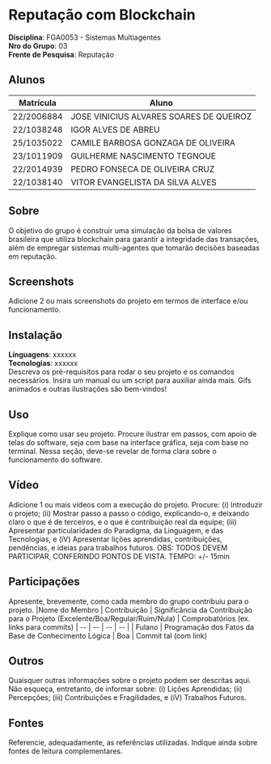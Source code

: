 
# Reputação com Blockchain

**Disciplina**: FGA0053 - Sistemas Multiagentes <br>
**Nro do Grupo**: 03<br>
**Frente de Pesquisa**: Reputação<br>

## Alunos
|Matrícula | Aluno |
| -- | -- |
| 22/2006884  |  JOSE VINICIUS ALVARES SOARES DE QUEIROZ |
| 22/1038248  |  IGOR ALVES DE ABREU |
| 25/1035022 |   CAMILE BARBOSA GONZAGA DE OLIVEIRA |
| 23/1011909  |  GUILHERME NASCIMENTO TEGNOUE |
| 22/2014939  |  PEDRO FONSECA DE OLIVEIRA CRUZ |
| 22/1038140  |  VITOR EVANGELISTA DA SILVA ALVES |

## Sobre 
O objetivo do grupo é construir uma simulação da bolsa de valores brasileira que
utiliza blockchain para garantir a integridade das transações, além de empregar
sistemas multi-agentes que tomarão decisões baseadas em reputação.

## Screenshots
Adicione 2 ou mais screenshots do projeto em termos de interface e/ou funcionamento.

## Instalação 
**Linguagens**: xxxxxx<br>
**Tecnologias**: xxxxxx<br>
Descreva os pré-requisitos para rodar o seu projeto e os comandos necessários.
Insira um manual ou um script para auxiliar ainda mais.
Gifs animados e outras ilustrações são bem-vindos!

## Uso 
Explique como usar seu projeto.
Procure ilustrar em passos, com apoio de telas do software, seja com base na interface gráfica, seja com base no terminal.
Nessa seção, deve-se revelar de forma clara sobre o funcionamento do software.

## Vídeo
Adicione 1 ou mais vídeos com a execução do projeto.
Procure: 
(i) Introduzir o projeto;
(ii) Mostrar passo a passo o código, explicando-o, e deixando claro o que é de terceiros, e o que é contribuição real da equipe;
(iii) Apresentar particularidades do Paradigma, da Linguagem, e das Tecnologias, e
(iV) Apresentar lições aprendidas, contribuições, pendências, e ideias para trabalhos futuros.
OBS: TODOS DEVEM PARTICIPAR, CONFERINDO PONTOS DE VISTA.
TEMPO: +/- 15min

## Participações
Apresente, brevemente, como cada membro do grupo contribuiu para o projeto.
|Nome do Membro | Contribuição | Significância da Contribuição para o Projeto (Excelente/Boa/Regular/Ruim/Nula) | Comprobatórios (ex. links para commits)
| -- | -- | -- | -- |
| Fulano  |  Programação dos Fatos da Base de Conhecimento Lógica | Boa | Commit tal (com link)

## Outros 
Quaisquer outras informações sobre o projeto podem ser descritas aqui. Não esqueça, entretanto, de informar sobre:
(i) Lições Aprendidas;
(ii) Percepções;
(iii) Contribuições e Fragilidades, e
(iV) Trabalhos Futuros.

## Fontes
Referencie, adequadamente, as referências utilizadas.
Indique ainda sobre fontes de leitura complementares.
